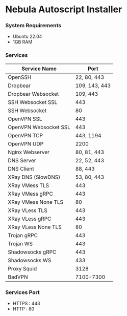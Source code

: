 # Nebula Autoscript Installer
### System Requirements
- Ubuntu 22.04
- 1GB RAM

### Services
|      Service Name      |      Port      |
|------------------------|-----------------|
| OpenSSH                | 22, 80, 443    |
| Dropbear               | 109, 143, 443  |
| Dropbear Websocket     | 109, 443       |
| SSH Websocket SSL      | 443            |
| SSH Websocket          | 80             |
| OpenVPN SSL            | 443            |
| OpenVPN Websocket SSL  | 443            |
| OpenVPN TCP            | 443, 1194      |
| OpenVPN UDP            | 2200           |
| Nginx Webserver        | 80, 81, 443    |
| DNS Server             | 22, 52, 443    |
| DNS Client             | 88, 443        |
| XRay DNS (SlowDNS)     | 53, 80, 443    |
| XRay VMess TLS         | 443            |
| XRay VMess gRPC        | 443            |
| XRay VMess None TLS    | 80             |
| XRay VLess TLS         | 443            |
| XRay VLess gRPC        | 443            |
| XRay VLess None TLS    | 80             |
| Trojan gRPC            | 443            |
| Trojan WS              | 443            |
| Shadowsocks gRPC       | 443            |
| Shadowsocks WS         | 433            |
| Proxy Squid            | 3128           |
| BadVPN                 | 7100-7300      |

### Services Port
- HTTPS : 443
- HTTP  : 80